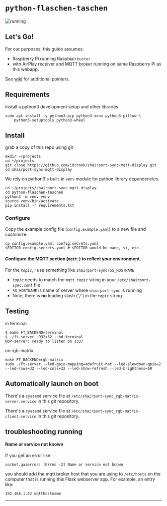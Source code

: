 `python-flaschen-taschen`
==============================

![](photo.png "running")

Let's Go!
---------

For our purposes, this guide assumes:

-	Raspberry Pi running Raspbian `buster`
-	with AirPlay receiver and MQTT broker running on same Raspberry Pi as this webapp.

See [wiki](https://github.com/idcrook/shairport-sync-mqtt-display/wiki) for additional pointers.

Requirements
------------

Install a python3 development setup and other libraries

```shell
sudo apt install -y python3-pip python3-venv python3-pillow \
    python3-setuptools python3-wheel
```

Install
-------


grab a copy of this repo using git

```shell
mkdir ~/projects
cd ~/projects
git clone https://github.com/idcrook/shairport-sync-mqtt-display.git
cd shairport-sync-mqtt-display
```

We rely on python3's built-in `venv` module for python library dependencies.

```shell
cd ~/projects/shairport-sync-mqtt-display
cd python-flaschen-taschen
python3 -m venv venv
source venv/bin/activate
pip install -r requirements.txt
```

### Configure

Copy the example config file (`config.example.yaml`) to a new file and customize.

```shell
cp config.example.yaml config.secrets.yaml
$EDITOR config.secrets.yaml # $EDITOR would be nano, vi, etc.
```

#### Configure the MQTT section (`mqtt:`) to reflect your environment.

For the *`topic`*, I use something like `shairport-sync/SS_HOSTNAME`

-	*`topic`* needs to match the `mqtt.topic` string in your `/etc/shairport-sync.conf` file
-	`SS_HOSTNAME` is name of server where `shairport-sync` is running
-	Note, there is **no** leading slash ('`/`') in the `topic` string

Testing
--------------

in terminal

```console
$ make FT_BACKEND=terminal
$ ./ft-server -D32x32 --hd-terminal
UDP-server: ready to listen on 1337
```

on rgb-matrix

```shell
make FT_BACKEND=rgb-matrix
sudo ./ft-server --led-gpio-mapping=adafruit-hat --led-slowdown-gpio=2 --led-rows=32 --led-cols=32 --led-show-refresh --led-brightness=50
```

Automatically launch on boot
--------------------------------------

There's a `systemd` service file at `/etc/shairport-sync_rgb-matrix-server.service` in this git repository.

There's a `systemd` service file at `/etc/shairport-sync_rgb-matrix-client.service` in this git repository.

troubleshooting running
-----------------------

#### Name or service not known

If you get an error like

```
socket.gaierror: [Errno -2] Name or service not known
```

you should add the mqtt broker host that you are using to `/etc/hosts` on the computer that is running this Flask webserver app. For example, an entry like:

```
192.168.1.42 mqtthostname
```

---
